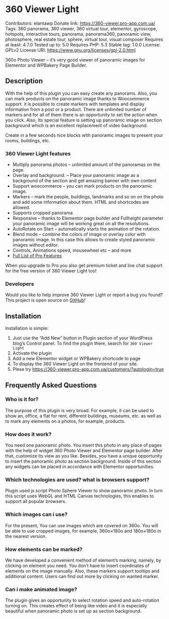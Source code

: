 # 360 Viewer Light #
Contributors: elantawp
Donate link: https://360-viewer.pro-app.com.ua/
Tags: 360 panorama, 360 viewer, 360 virtual tour, elementor, gyroscope, hotspots, interactive tours, panorama, panorama360, panoramic view, photosphere, real estate tour, sphere, virtual tour, visual composer
Requires at least: 4.7.0
Tested up to: 5.0
Requires PHP: 5.3
Stable tag: 1.0.0
License: GPLv2
License URI: https://www.gnu.org/licenses/gpl-2.0.html

360o Photo Viewer – it’s very good viewer of panoramic images for Elementor and WPBakery Page Builder.

## Description ##

With the help of this plugin you can easy create any panorams. Also, you can mark products on the panoramic image thanks to Woocommerce support. it is possible to create markers with templates and display information from a post or a product. There are unlimited number of markers and for all of them there is an opportunity to set the action when you click.
Also, Its special feature is setting up panoramic image on section background which is an excellent replacement of video background.

Create in a few seconds nice blocks with panoramic images to present your rooms, buildings, etc.

### 360 Viewer Light features ###
* Multiply panorama photos – unlimited amount of the panoramas on the page.
* Overlay and background. – Place your panoramic image as a background of the section and get amazing banner with own content
* Support woocommerce – you can mark products on the panoramic image.
* Markers – mark the people, buildings, landmarks and so on on the photo and add some information about them. HTML and shortcodes are allowed.
* Supports cropped panorama
* Responsive – thanks to Elementor page builder and Fullheight parameter your panoramic image will be working great on all the resolutions.
* AutoRotate on Start – automatically starts the animation of the rotation.
* Blend mode – combine the colors of image or overlay color with panoramic image. In this case this allows to create styled panoramic images without editor.
* Controls, Animations speed, mousewheel etc – and more
* [Full List of Pro Features](https://codecanyon.net/item/360-photo-viewer-section-background-for-elementor/22881725)

When you upgrade to Pro you also get premium ticket and live chat support for the free version of 360 Viewer Light too!

### Developers ###

Would you like to help improve 360 Viewer Light or report a bug you found? This project is open source on [GitHub](https://github.com/maslybs/360-Viewer-Light)!

## Installation ##

Installation is simple:

1. Just use the “Add New” button in Plugin section of your WordPress blog’s Control panel. To find the plugin there, search for `360 Viewer Light`
2. Activate the plugin
3. Add a new Elementor widget or WPBakery shortcode to page
4. To display the 360 Viewer Light on the frontend of your site.
5. Plese try https://360-viewer.pro-app.com.ua/customers/?autologin=true

## Frequently Asked Questions ##

### Who is it for? ###
The purpose of this plugin is very broad. For example, it can be used to show an, office, a flat for rent, different buildings, museums, etc. as well as to mark any elements on a photos, for example, products.

###  How does it work? ###
You need one panoramic photo. You insert this photo in any place of pages  with the help of widget 360 Photo Viewer and Elementor page builder. After that, customize its view as you  like. Besides, you have a unique opportunity  to insert the panoramic photo as section background. Inside of this section any widgets can be placed in accordance with Elementor opportunities.

###  Which technologies are used? what is browsers support? ###
Plugin used js script Photo Sphere Viewer to show panoramic photo.
In turn this script uses WebGL and HTML Canvas technologies, this enables to support all popular browsers.

###  Which images can i use? ###
For the present, You can use images which are covered on 360o. You will be able to use cropped images, for example, 360o×180o and 180o×180o in the nearest version.

###  How elements can be marked? ###
We have developed a convenient method of element’s marking, namely, by clicking on element you need. You don’t have to insert coordinates of elements on the image manually. Also, these markers support tooltips and additional content. Users can find out more by clicking on wanted marker.

###  Can i make animated image? ###
The plugin gives an opportunity to select rotation speed and auto-rotation turning on.
This creates effect of being like video and it is especially beautiful when panoramic photo is set up as section background.
